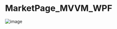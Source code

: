 # MarketPage_MVVM_WPF
![image](https://user-images.githubusercontent.com/45212175/169899113-427f9a96-991d-4654-a9a2-d62b53f38ead.png)
